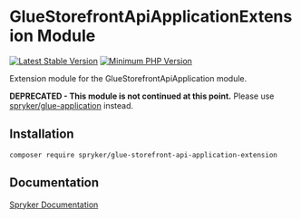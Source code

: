 # GlueStorefrontApiApplicationExtension Module
[![Latest Stable Version](https://poser.pugx.org/spryker/glue-storefront-api-application-extension/v/stable.svg)](https://packagist.org/packages/spryker/glue-storefront-api-application-extension)
[![Minimum PHP Version](https://img.shields.io/badge/php-%3E%3D%207.4-8892BF.svg)](https://php.net/)

Extension module for the GlueStorefrontApiApplication module.

**DEPRECATED - This module is not continued at this point.**
Please use [spryker/glue-application](https://github.com/spryker/glue-application) instead.

## Installation

```
composer require spryker/glue-storefront-api-application-extension
```

## Documentation

[Spryker Documentation](https://docs.spryker.com)
